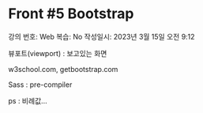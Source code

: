 # Front #5 Bootstrap

강의 번호: Web
복습: No
작성일시: 2023년 3월 15일 오전 9:12

뷰포트(viewport) : 보고있는 화면

w3school.com, getbootstrap.com

Sass : pre-compiler

ps : 비례값…